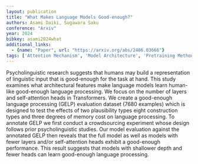 ```yaml
---
layout: publication
title: "What Makes Language Models Good-enough?"
authors: Asami Daiki, Sugawara Saku
conference: "Arxiv"
year: 2024
bibkey: asami2024what
additional_links:
  - {name: "Paper", url: "https://arxiv.org/abs/2406.03666"}
tags: ['Attention Mechanism', 'Model Architecture', 'Pretraining Methods', 'Transformer']
---
```

Psycholinguistic research suggests that humans may build a representation of linguistic input that is good-enough for the task at hand. This study examines what architectural features make language models learn human-like good-enough language processing. We focus on the number of layers and self-attention heads in Transformers. We create a good-enough language processing (GELP) evaluation dataset (7680 examples) which is designed to test the effects of two plausibility types eight construction types and three degrees of memory cost on language processing. To annotate GELP we first conduct a crowdsourcing experiment whose design follows prior psycholinguistic studies. Our model evaluation against the annotated GELP then reveals that the full model as well as models with fewer layers and/or self-attention heads exhibit a good-enough performance. This result suggests that models with shallower depth and fewer heads can learn good-enough language processing.
